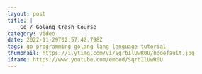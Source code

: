 ```yaml
---
layout: post
title: |
    Go / Golang Crash Course
category: video
date: 2022-11-29T02:57:42.798Z
tags: go programming golang lang language tutorial
thumbnail: https://i.ytimg.com/vi/SqrbIlUwR0U/hqdefault.jpg
iframe: https://www.youtube.com/embed/SqrbIlUwR0U
---
```

